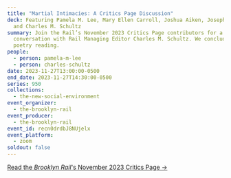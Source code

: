 ```yaml
---
title: "Martial Intimacies: A Critics Page Discussion"
deck: Featuring Pamela M. Lee, Mary Ellen Carroll, Joshua Aiken, Joseph Zordan,
  and Charles M. Schultz
summary: Join the Rail’s November 2023 Critics Page contributors for a
  conversation with Rail Managing Editor Charles M. Schultz. We conclude with a
  poetry reading.
people:
  - person: pamela-m-lee
  - person: charles-schultz
date: 2023-11-27T13:00:00-0500
end_date: 2023-11-27T14:30:00-0500
series: 950
collections:
  - the-new-social-environment
event_organizer:
  - the-brooklyn-rail
event_producer:
  - the-brooklyn-rail
event_id: recn0drdbJ8NUjelx
event_platform:
  - zoom
soldout: false
---
```

[R﻿ead the *Brooklyn Rail*'s November 2023 Critics Page →](https://brooklynrail.org/2023/11/criticspage)